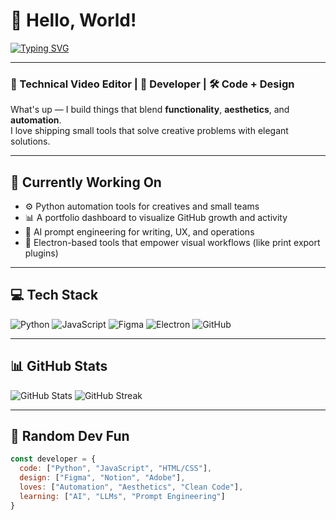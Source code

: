 # 👋 Hello, World!

[![Typing SVG](https://readme-typing-svg.herokuapp.com?font=Fira+Code&duration=2500&pause=500&color=00F0FF&center=true&vCenter=true&width=435&lines=Creative+Technologist;Technical+Video+Editor+%2B+Dev;Code+%2B+Design+%2B+Automation)](https://git.io/typing-svg)

---

### 🎨 Technical Video Editor | 🧠 Developer | 🛠 Code + Design

What's up — I build things that blend **functionality**, **aesthetics**, and **automation**.  
I love shipping small tools that solve creative problems with elegant solutions.

---

## 🚧 Currently Working On
- ⚙️ Python automation tools for creatives and small teams
- 📊 A portfolio dashboard to visualize GitHub growth and activity
- 🧪 AI prompt engineering for writing, UX, and operations
- 🧱 Electron-based tools that empower visual workflows (like print export plugins)

---

## 💻 Tech Stack
![Python](https://img.shields.io/badge/-Python-3776AB?style=flat-square&logo=python&logoColor=white)
![JavaScript](https://img.shields.io/badge/-JavaScript-F7DF1E?style=flat-square&logo=javascript&logoColor=black)
![Figma](https://img.shields.io/badge/-Figma-000000?style=flat-square&logo=figma)
![Electron](https://img.shields.io/badge/-Electron-47848F?style=flat-square&logo=electron)
![GitHub](https://img.shields.io/badge/-GitHub-181717?style=flat-square&logo=github)

---

## 📊 GitHub Stats

![GitHub Stats](https://github-readme-stats.vercel.app/api?username=Matonks&show_icons=true&theme=tokyonight)
![GitHub Streak](https://streak-stats.demolab.com?user=Matonks&theme=tokyonight)

---

## 🧪 Random Dev Fun

```js
const developer = {
  code: ["Python", "JavaScript", "HTML/CSS"],
  design: ["Figma", "Notion", "Adobe"],
  loves: ["Automation", "Aesthetics", "Clean Code"],
  learning: ["AI", "LLMs", "Prompt Engineering"]
}
